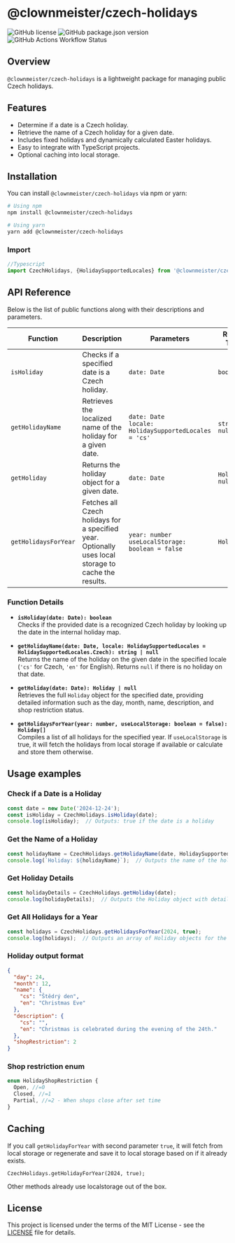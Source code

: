 # @clownmeister/czech-holidays

![GitHub license](https://img.shields.io/github/license/clownmeister/czech-holidays?label=License&style=flat-square)
![GitHub package.json version](https://img.shields.io/github/package-json/v/clownmeister/czech-holidays?label=Version&style=flat-square)
![GitHub Actions Workflow Status](https://img.shields.io/github/actions/workflow/status/clownmeister/czech-holidays/main-flow.yml?label=Tests&branch=master&style=flat-square&link=https%3A%2F%2Fgithub.com%2Fclownmeister%2Fczech-holidays%2Factions%2Fworkflows%2Fmain-flow.yml%3Fquery%3Dbranch%253Amaster)

## Overview

`@clownmeister/czech-holidays` is a lightweight package for managing public Czech holidays.

## Features

- Determine if a date is a Czech holiday.
- Retrieve the name of a Czech holiday for a given date.
- Includes fixed holidays and dynamically calculated Easter holidays.
- Easy to integrate with TypeScript projects.
- Optional caching into local storage.

## Installation

You can install `@clownmeister/czech-holidays` via npm or yarn:

```bash
# Using npm
npm install @clownmeister/czech-holidays

# Using yarn
yarn add @clownmeister/czech-holidays
```

### Import

```typescript
//Typescript
import CzechHolidays, {HolidaySupportedLocales} from '@clownmeister/czech-holidays';
```



## API Reference

Below is the list of public functions along with their descriptions and parameters.

| Function             | Description                                                                                          | Parameters                                                | Return Type       |
|----------------------|------------------------------------------------------------------------------------------------------|-----------------------------------------------------------|-------------------|
| `isHoliday`          | Checks if a specified date is a Czech holiday.                                                       | `date: Date`                                              | `boolean`         |
| `getHolidayName`     | Retrieves the localized name of the holiday for a given date.                                        | `date: Date`<br/>`locale: HolidaySupportedLocales = 'cs'` | `string \| null`  |
| `getHoliday`         | Returns the holiday object for a given date.                                                         | `date: Date`                                              | `Holiday \| null` |
| `getHolidaysForYear` | Fetches all Czech holidays for a specified year. Optionally uses local storage to cache the results. | `year: number`<br/>`useLocalStorage: boolean = false`     | `Holiday[]`       |

### Function Details

- **`isHoliday(date: Date): boolean`**  
  Checks if the provided date is a recognized Czech holiday by looking up the date in the internal holiday map.

- **`getHolidayName(date: Date, locale: HolidaySupportedLocales = HolidaySupportedLocales.Czech): string | null`**  
  Returns the name of the holiday on the given date in the specified locale (`'cs'` for Czech, `'en'` for English).
  Returns `null` if there is no holiday on that date.

- **`getHoliday(date: Date): Holiday | null`**  
  Retrieves the full `Holiday` object for the specified date, providing detailed information such as the day, month,
  name, description, and shop restriction status.

- **`getHolidaysForYear(year: number, useLocalStorage: boolean = false): Holiday[]`**  
  Compiles a list of all holidays for the specified year. If `useLocalStorage` is true, it will fetch the holidays from
  local storage if available or calculate and store them otherwise.

## Usage examples

### Check if a Date is a Holiday

```typescript
const date = new Date('2024-12-24');
const isHoliday = CzechHolidays.isHoliday(date);
console.log(isHoliday);  // Outputs: true if the date is a holiday
```

### Get the Name of a Holiday

```typescript
const holidayName = CzechHolidays.getHolidayName(date, HolidaySupportedLocales.English);
console.log(`Holiday: ${holidayName}`);  // Outputs the name of the holiday if it's a holiday
```

### Get Holiday Details

```typescript
const holidayDetails = CzechHolidays.getHoliday(date);
console.log(holidayDetails);  // Outputs the Holiday object with details
```

### Get All Holidays for a Year

```typescript
const holidays = CzechHolidays.getHolidaysForYear(2024, true);
console.log(holidays);  // Outputs an array of Holiday objects for the year 2024
```

### Holiday output format

```json
{
  "day": 24,
  "month": 12,
  "name": {
    "cs": "Štědrý den",
    "en": "Christmas Eve"
  },
  "description": {
    "cs": "",
    "en": "Christmas is celebrated during the evening of the 24th."
  },
  "shopRestriction": 2
}
```

### Shop restriction enum

```typescript
enum HolidayShopRestriction {
  Open, //=0
  Closed, //=1
  Partial, //=2 - When shops close after set time
}
```

## Caching

If you call `getHolidayForYear` with second parameter `true`,
it will fetch from local storage or regenerate
and save it to local storage based on if it already exists.

`CzechHolidays.getHolidayForYear(2024, true);`

Other methods already use localstorage out of the box.

## License

This project is licensed under the terms of the MIT License - see the [LICENSE](./LICENSE.md) file for details.
